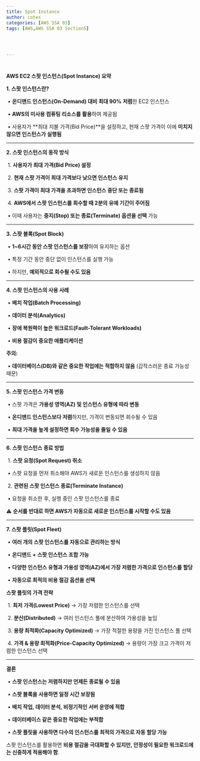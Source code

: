 ```yaml
---
title: Spot Instance
author: cotes   
categories: [AWS SSA 03]
tags: [AWS,AWS SSA 03 Section5]




---
```


# 

**AWS EC2 스팟 인스턴스(Spot Instance) 요약**



**1. 스팟 인스턴스란?**

​	•	**온디맨드 인스턴스(On-Demand) 대비 최대 90% 저렴**한 EC2 인스턴스

​	•	**AWS의 미사용 컴퓨팅 리소스를 활용**하여 제공됨

​	•	사용자가 **최대 지불 가격(Bid Price)**을 설정하고, 현재 스팟 가격이 이에 **미치지 않으면 인스턴스가 실행됨**



------



**2. 스팟 인스턴스의 동작 방식**

​	1.	**사용자가 최대 가격(Bid Price) 설정**

​	2.	**현재 스팟 가격이 최대 가격보다 낮으면 인스턴스 유지**

​	3.	**스팟 가격이 최대 가격을 초과하면 인스턴스 중단 또는 종료됨**

​	4.	**AWS에서 스팟 인스턴스를 회수할 때 2분의 유예 기간이 주어짐**

​	•	이때 사용자는 **중지(Stop) 또는 종료(Terminate) 옵션을 선택** 가능



------



**3. 스팟 블록(Spot Block)**

​	•	**1~6시간 동안 스팟 인스턴스를 보장**하여 유지하는 옵션

​	•	특정 기간 동안 중단 없이 인스턴스를 실행 가능

​	•	하지만, **예외적으로 회수될 수도 있음**



------



**4. 스팟 인스턴스의 사용 사례**

​	•	**배치 작업(Batch Processing)**

​	•	**데이터 분석(Analytics)**

​	•	**장애 복원력이 높은 워크로드(Fault-Tolerant Workloads)**

​	•	**비용 절감이 중요한 애플리케이션**



**주의:**

​	•	**데이터베이스(DB)와 같은 중요한 작업에는 적합하지 않음** (갑작스러운 종료 가능성 때문)



------



**5. 스팟 인스턴스 가격 변동**

​	•	스팟 가격은 **가용성 영역(AZ) 및 인스턴스 유형에 따라 변동**

​	•	**온디맨드 인스턴스보다 저렴**하지만, 가격이 변동되면 회수될 수 있음

​	•	**최대 가격을 높게 설정하면 회수 가능성을 줄일 수 있음**



------



**6. 스팟 인스턴스 종료 방법**

​	1.	**스팟 요청(Spot Request) 취소**

​	•	스팟 요청을 먼저 취소해야 AWS가 새로운 인스턴스를 생성하지 않음

​	2.	**관련된 스팟 인스턴스 종료(Terminate Instance)**

​	•	요청을 취소한 후, 실행 중인 스팟 인스턴스를 종료



⚠ **순서를 반대로 하면 AWS가 자동으로 새로운 인스턴스를 시작할 수도 있음**



------



**7. 스팟 플릿(Spot Fleet)**

​	•	**여러 개의 스팟 인스턴스를 자동으로 관리하는 방식**

​	•	**온디맨드 + 스팟 인스턴스 조합 가능**

​	•	**다양한 인스턴스 유형과 가용성 영역(AZ)에서 가장 저렴한 가격으로 인스턴스를 할당**

​	•	**자동으로 최적의 비용 절감 옵션을 선택**



**스팟 플릿의 가격 전략**

​	1.	**최저 가격(Lowest Price)** → 가장 저렴한 인스턴스를 선택

​	2.	**분산(Distributed)** → 여러 인스턴스 풀에 분산하여 가용성을 높임

​	3.	**용량 최적화(Capacity Optimized)** → 가장 적절한 용량을 가진 인스턴스 풀 선택

​	4.	**가격 & 용량 최적화(Price-Capacity Optimized)** → 용량이 가장 크고 가격이 저렴한 인스턴스 선택



------



**결론**

​	•	**스팟 인스턴스는 저렴하지만 언제든 종료될 수 있음**

​	•	**스팟 블록을 사용하면 일정 시간 보장됨**

​	•	**배치 작업, 데이터 분석, 비정기적인 서버 운영에 적합**

​	•	**데이터베이스 같은 중요한 작업에는 부적합**

​	•	**스팟 플릿을 사용하면 다수의 인스턴스를 최적의 가격으로 자동 할당 가능**



스팟 인스턴스를 활용하면 **비용 절감을 극대화할 수 있지만, 안정성이 필요한 워크로드에는 신중하게 적용해야 함**.